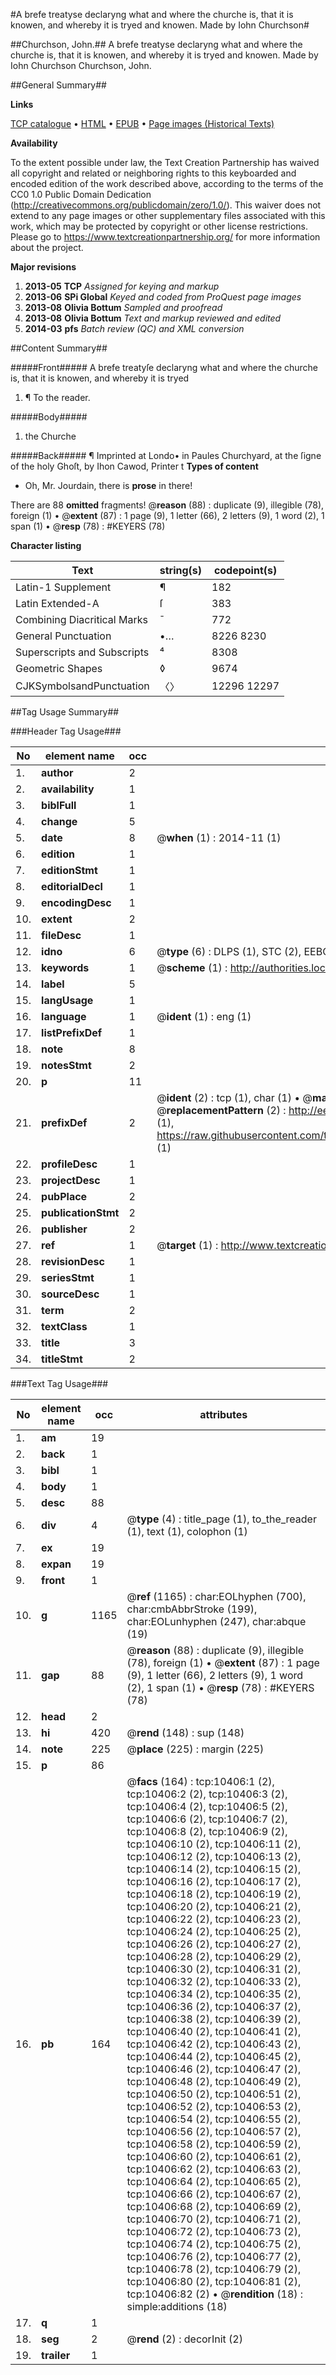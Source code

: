 #A brefe treatyse declaryng what and where the churche is, that it is knowen, and whereby it is tryed and knowen. Made by Iohn Churchson#

##Churchson, John.##
A brefe treatyse declaryng what and where the churche is, that it is knowen, and whereby it is tryed and knowen. Made by Iohn Churchson
Churchson, John.

##General Summary##

**Links**

[TCP catalogue](http://www.ota.ox.ac.uk/tcp/)  • 
[HTML](http://tei.it.ox.ac.uk/tcp/Texts-HTML/free/A18/A18712.html)  • 
[EPUB](http://tei.it.ox.ac.uk/tcp/Texts-EPUB/free/A18/A18712.epub) • 
[Page images (Historical Texts)](https://historicaltexts.jisc.ac.uk/eebo-99845501e)

**Availability**

To the extent possible under law, the Text Creation Partnership has waived all copyright and related or neighboring rights to this keyboarded and encoded edition of the work described above, according to the terms of the CC0 1.0 Public Domain Dedication (http://creativecommons.org/publicdomain/zero/1.0/). This waiver does not extend to any page images or other supplementary files associated with this work, which may be protected by copyright or other license restrictions. Please go to https://www.textcreationpartnership.org/ for more information about the project.

**Major revisions**

1. __2013-05__ __TCP__ *Assigned for keying and markup*
1. __2013-06__ __SPi Global__ *Keyed and coded from ProQuest page images*
1. __2013-08__ __Olivia Bottum__ *Sampled and proofread*
1. __2013-08__ __Olivia Bottum__ *Text and markup reviewed and edited*
1. __2014-03__ __pfs__ *Batch review (QC) and XML conversion*

##Content Summary##

#####Front#####
A brefe treatyſe declaryng what and where the churche is, that it is knowen, and whereby it is tryed
1. ¶ To the reader.

#####Body#####

1. the Churche

#####Back#####
¶ Imprinted at Londo• in Paules Churchyard, at the ſigne of the holy Ghoſt, by Ihon Cawod, Printer t
**Types of content**

  * Oh, Mr. Jourdain, there is **prose** in there!

There are 88 **omitted** fragments! 
 @__reason__ (88) : duplicate (9), illegible (78), foreign (1)  •  @__extent__ (87) : 1 page (9), 1 letter (66), 2 letters (9), 1 word (2), 1 span (1)  •  @__resp__ (78) : #KEYERS (78)

**Character listing**


|Text|string(s)|codepoint(s)|
|---|---|---|
|Latin-1 Supplement|¶|182|
|Latin Extended-A|ſ|383|
|Combining             Diacritical Marks|̄|772|
|General Punctuation|•…|8226 8230|
|Superscripts             and Subscripts|⁴|8308|
|Geometric Shapes|◊|9674|
|CJKSymbolsandPunctuation|〈〉|12296 12297|

##Tag Usage Summary##

###Header Tag Usage###

|No|element name|occ|attributes|
|---|---|---|---|
|1.|__author__|2||
|2.|__availability__|1||
|3.|__biblFull__|1||
|4.|__change__|5||
|5.|__date__|8| @__when__ (1) : 2014-11 (1)|
|6.|__edition__|1||
|7.|__editionStmt__|1||
|8.|__editorialDecl__|1||
|9.|__encodingDesc__|1||
|10.|__extent__|2||
|11.|__fileDesc__|1||
|12.|__idno__|6| @__type__ (6) : DLPS (1), STC (2), EEBO-CITATION (1), PROQUEST (1), VID (1)|
|13.|__keywords__|1| @__scheme__ (1) : http://authorities.loc.gov/ (1)|
|14.|__label__|5||
|15.|__langUsage__|1||
|16.|__language__|1| @__ident__ (1) : eng (1)|
|17.|__listPrefixDef__|1||
|18.|__note__|8||
|19.|__notesStmt__|2||
|20.|__p__|11||
|21.|__prefixDef__|2| @__ident__ (2) : tcp (1), char (1)  •  @__matchPattern__ (2) : ([0-9\-]+):([0-9IVX]+) (1), (.+) (1)  •  @__replacementPattern__ (2) : http://eebo.chadwyck.com/downloadtiff?vid=$1&page=$2 (1), https://raw.githubusercontent.com/textcreationpartnership/Texts/master/tcpchars.xml#$1 (1)|
|22.|__profileDesc__|1||
|23.|__projectDesc__|1||
|24.|__pubPlace__|2||
|25.|__publicationStmt__|2||
|26.|__publisher__|2||
|27.|__ref__|1| @__target__ (1) : http://www.textcreationpartnership.org/docs/. (1)|
|28.|__revisionDesc__|1||
|29.|__seriesStmt__|1||
|30.|__sourceDesc__|1||
|31.|__term__|2||
|32.|__textClass__|1||
|33.|__title__|3||
|34.|__titleStmt__|2||


###Text Tag Usage###

|No|element name|occ|attributes|
|---|---|---|---|
|1.|__am__|19||
|2.|__back__|1||
|3.|__bibl__|1||
|4.|__body__|1||
|5.|__desc__|88||
|6.|__div__|4| @__type__ (4) : title_page (1), to_the_reader (1), text (1), colophon (1)|
|7.|__ex__|19||
|8.|__expan__|19||
|9.|__front__|1||
|10.|__g__|1165| @__ref__ (1165) : char:EOLhyphen (700), char:cmbAbbrStroke (199), char:EOLunhyphen (247), char:abque (19)|
|11.|__gap__|88| @__reason__ (88) : duplicate (9), illegible (78), foreign (1)  •  @__extent__ (87) : 1 page (9), 1 letter (66), 2 letters (9), 1 word (2), 1 span (1)  •  @__resp__ (78) : #KEYERS (78)|
|12.|__head__|2||
|13.|__hi__|420| @__rend__ (148) : sup (148)|
|14.|__note__|225| @__place__ (225) : margin (225)|
|15.|__p__|86||
|16.|__pb__|164| @__facs__ (164) : tcp:10406:1 (2), tcp:10406:2 (2), tcp:10406:3 (2), tcp:10406:4 (2), tcp:10406:5 (2), tcp:10406:6 (2), tcp:10406:7 (2), tcp:10406:8 (2), tcp:10406:9 (2), tcp:10406:10 (2), tcp:10406:11 (2), tcp:10406:12 (2), tcp:10406:13 (2), tcp:10406:14 (2), tcp:10406:15 (2), tcp:10406:16 (2), tcp:10406:17 (2), tcp:10406:18 (2), tcp:10406:19 (2), tcp:10406:20 (2), tcp:10406:21 (2), tcp:10406:22 (2), tcp:10406:23 (2), tcp:10406:24 (2), tcp:10406:25 (2), tcp:10406:26 (2), tcp:10406:27 (2), tcp:10406:28 (2), tcp:10406:29 (2), tcp:10406:30 (2), tcp:10406:31 (2), tcp:10406:32 (2), tcp:10406:33 (2), tcp:10406:34 (2), tcp:10406:35 (2), tcp:10406:36 (2), tcp:10406:37 (2), tcp:10406:38 (2), tcp:10406:39 (2), tcp:10406:40 (2), tcp:10406:41 (2), tcp:10406:42 (2), tcp:10406:43 (2), tcp:10406:44 (2), tcp:10406:45 (2), tcp:10406:46 (2), tcp:10406:47 (2), tcp:10406:48 (2), tcp:10406:49 (2), tcp:10406:50 (2), tcp:10406:51 (2), tcp:10406:52 (2), tcp:10406:53 (2), tcp:10406:54 (2), tcp:10406:55 (2), tcp:10406:56 (2), tcp:10406:57 (2), tcp:10406:58 (2), tcp:10406:59 (2), tcp:10406:60 (2), tcp:10406:61 (2), tcp:10406:62 (2), tcp:10406:63 (2), tcp:10406:64 (2), tcp:10406:65 (2), tcp:10406:66 (2), tcp:10406:67 (2), tcp:10406:68 (2), tcp:10406:69 (2), tcp:10406:70 (2), tcp:10406:71 (2), tcp:10406:72 (2), tcp:10406:73 (2), tcp:10406:74 (2), tcp:10406:75 (2), tcp:10406:76 (2), tcp:10406:77 (2), tcp:10406:78 (2), tcp:10406:79 (2), tcp:10406:80 (2), tcp:10406:81 (2), tcp:10406:82 (2)  •  @__rendition__ (18) : simple:additions (18)|
|17.|__q__|1||
|18.|__seg__|2| @__rend__ (2) : decorInit (2)|
|19.|__trailer__|1||
